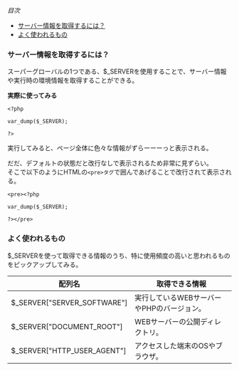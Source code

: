 *目次*
* [サーバー情報を取得するには？](#サーバー情報を取得するには？)
* [よく使われるもの](#よく使われるもの)

### サーバー情報を取得するには？
スーパーグローバルの1つである、$_SERVERを使用することで、サーバー情報や実行時の環境情報を取得することができる。

**実際に使ってみる**

    <?php

    var_dump($_SERVER);

    ?>

実行してみると、ページ全体に色々な情報がずらーーーっと表示される。

だだ、デフォルトの状態だと改行なしで表示されるため非常に見ずらい。  
そこで以下のようにHTMLの`<pre>タグ`で囲んであげることで改行されて表示される。

    <pre><?php

    var_dump($_SERVER);

    ?></pre>

### よく使われるもの

$_SERVERを使って取得できる情報のうち、特に使用頻度の高いと思われるものをピックアップしてみる。

|配列名|取得できる情報|
|-|-|
|$_SERVER["SERVER_SOFTWARE"]|実行しているWEBサーバーやPHPのバージョン。|
|$_SERVER["DOCUMENT_ROOT"]|WEBサーバーの公開ディレクトリ。|
|$_SERVER["HTTP_USER_AGENT"]|アクセスした端末のOSやブラウザ。|

